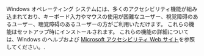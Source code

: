 Windows オペレーティング システムには、多くのアクセシビリティ機能が組み込まれており、キーボード入力やマウスの使用が困難なユーザー、視覚障碍のあるユーザー、聴覚障碍のあるユーザーの方がご利用いただけます。 これらの機能はセットアップ時にインストールされます。 これらの機能の詳細については、Windows のヘルプおよび [Microsoft アクセシビリティ Web サイト](http://go.microsoft.com/fwlink/?LinkId=8431)を参照してください。.

<!--HONumber=May16_HO1-->


